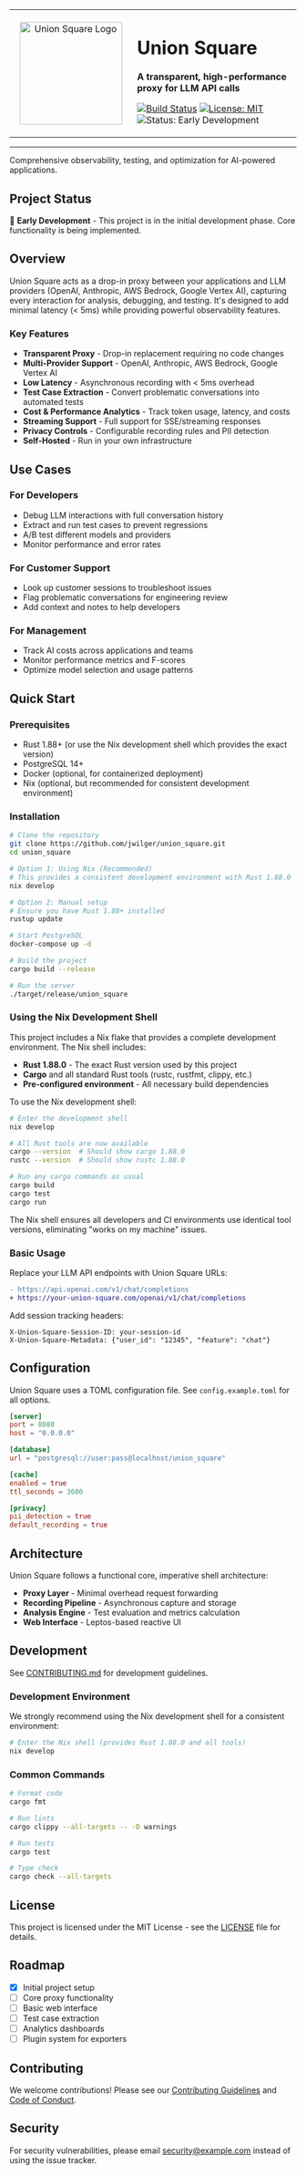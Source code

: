 <table>
<tr>
<td width="200" align="center">
<img src="logo.svg" width="180" alt="Union Square Logo">
</td>
<td>

# Union Square

**A transparent, high-performance proxy for LLM API calls**

[![Build Status](https://img.shields.io/badge/build-not%20yet-lightgrey)](https://github.com/jwilger/union_square/actions)
[![License: MIT](https://img.shields.io/badge/License-MIT-yellow.svg)](https://opensource.org/licenses/MIT)
![Status: Early Development](https://img.shields.io/badge/Status-Early%20Development-orange)

</td>
</tr>
</table>

---

Comprehensive observability, testing, and optimization for AI-powered applications.

## Project Status

🚧 **Early Development** - This project is in the initial development phase. Core functionality is being implemented.

## Overview

Union Square acts as a drop-in proxy between your applications and LLM providers (OpenAI, Anthropic, AWS Bedrock, Google Vertex AI), capturing every interaction for analysis, debugging, and testing. It's designed to add minimal latency (< 5ms) while providing powerful observability features.

### Key Features

- **Transparent Proxy** - Drop-in replacement requiring no code changes
- **Multi-Provider Support** - OpenAI, Anthropic, AWS Bedrock, Google Vertex AI
- **Low Latency** - Asynchronous recording with < 5ms overhead
- **Test Case Extraction** - Convert problematic conversations into automated tests
- **Cost & Performance Analytics** - Track token usage, latency, and costs
- **Streaming Support** - Full support for SSE/streaming responses
- **Privacy Controls** - Configurable recording rules and PII detection
- **Self-Hosted** - Run in your own infrastructure

## Use Cases

### For Developers
- Debug LLM interactions with full conversation history
- Extract and run test cases to prevent regressions
- A/B test different models and providers
- Monitor performance and error rates

### For Customer Support
- Look up customer sessions to troubleshoot issues
- Flag problematic conversations for engineering review
- Add context and notes to help developers

### For Management
- Track AI costs across applications and teams
- Monitor performance metrics and F-scores
- Optimize model selection and usage patterns

## Quick Start

### Prerequisites

- Rust 1.88+ (or use the Nix development shell which provides the exact version)
- PostgreSQL 14+
- Docker (optional, for containerized deployment)
- Nix (optional, but recommended for consistent development environment)

### Installation

```bash
# Clone the repository
git clone https://github.com/jwilger/union_square.git
cd union_square

# Option 1: Using Nix (Recommended)
# This provides a consistent development environment with Rust 1.88.0
nix develop

# Option 2: Manual setup
# Ensure you have Rust 1.88+ installed
rustup update

# Start PostgreSQL
docker-compose up -d

# Build the project
cargo build --release

# Run the server
./target/release/union_square
```

### Using the Nix Development Shell

This project includes a Nix flake that provides a complete development environment. The Nix shell includes:

- **Rust 1.88.0** - The exact Rust version used by this project
- **Cargo** and all standard Rust tools (rustc, rustfmt, clippy, etc.)
- **Pre-configured environment** - All necessary build dependencies

To use the Nix development shell:

```bash
# Enter the development shell
nix develop

# All Rust tools are now available
cargo --version  # Should show cargo 1.88.0
rustc --version  # Should show rustc 1.88.0

# Run any cargo commands as usual
cargo build
cargo test
cargo run
```

The Nix shell ensures all developers and CI environments use identical tool versions, eliminating "works on my machine" issues.

### Basic Usage

Replace your LLM API endpoints with Union Square URLs:

```diff
- https://api.openai.com/v1/chat/completions
+ https://your-union-square.com/openai/v1/chat/completions
```

Add session tracking headers:

```http
X-Union-Square-Session-ID: your-session-id
X-Union-Square-Metadata: {"user_id": "12345", "feature": "chat"}
```

## Configuration

Union Square uses a TOML configuration file. See `config.example.toml` for all options.

```toml
[server]
port = 8080
host = "0.0.0.0"

[database]
url = "postgresql://user:pass@localhost/union_square"

[cache]
enabled = true
ttl_seconds = 3600

[privacy]
pii_detection = true
default_recording = true
```

## Architecture

Union Square follows a functional core, imperative shell architecture:

- **Proxy Layer** - Minimal overhead request forwarding
- **Recording Pipeline** - Asynchronous capture and storage
- **Analysis Engine** - Test evaluation and metrics calculation
- **Web Interface** - Leptos-based reactive UI

## Development

See [CONTRIBUTING.md](CONTRIBUTING.md) for development guidelines.

### Development Environment

We strongly recommend using the Nix development shell for a consistent environment:

```bash
# Enter the Nix shell (provides Rust 1.88.0 and all tools)
nix develop
```

### Common Commands

```bash
# Format code
cargo fmt

# Run lints
cargo clippy --all-targets -- -D warnings

# Run tests
cargo test

# Type check
cargo check --all-targets
```

## License

This project is licensed under the MIT License - see the [LICENSE](LICENSE) file for details.

## Roadmap

- [x] Initial project setup
- [ ] Core proxy functionality
- [ ] Basic web interface
- [ ] Test case extraction
- [ ] Analytics dashboards
- [ ] Plugin system for exporters

## Contributing

We welcome contributions! Please see our [Contributing Guidelines](CONTRIBUTING.md) and [Code of Conduct](CODE_OF_CONDUCT.md).

## Security

For security vulnerabilities, please email security@example.com instead of using the issue tracker.
